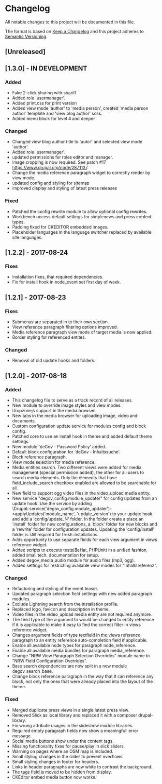 # Changelog
All notable changes to this project will be documented in this file.

The format is based on [Keep a Changelog](http://keepachangelog.com/en/1.0.0/)
and this project adheres to [Semantic Versioning](http://semver.org/spec/v2.0.0.html).

## [Unreleased]

## [1.3.0] - IN DEVELOPMENT
### Added
- Fake 2-click sharing with shariff
- Added role 'usermanager'.
- Added print.css for print version
- Added view mode 'author' to 'media person', created 'media person author' template and 'view blog author' scss.
- Added menu block for level 4 and deeper 

### Changed
- Changed view blog author title to 'autor' and selected view mode 'author'.
- Added role 'usermanager'.
- updated permissions for roles editor and manager.
- Image cropping is now required. See patch #17 https://www.drupal.org/node/2871137.
- Change the media reference paragraph widget to correctly render by view mode.
- updated config and styling for sitemap
- improved display and styling of latest press releases

### Fixed
- Patched the config rewrite module to allow optional config rewrites.
- Workbench access default settings for simplenews and press content types.
- Padding fixed for CKEDITOR embedded images.
- Placeholder languages in the language switcher replaced by available site languages.

## [1.2.2] - 2017-08-24
### Fixes
- Installation fixes, that required dependencies.
- Fix for install hook in node_event set first day of week.

## [1.2.1] - 2017-08-23
### Fixes
- Submenus are separated in to their own section.
- View reference paragraph filtering options improved.
- Media reference paragraph view mode of target media is now applied.
- Border styling for referenced entites.

### Changed
- Removal of old update hooks and folders.

## [1.2.0] - 2017-08-18
### Added
- This changelog file to serve as a track record of all releases.
- New module to override image styles and view modes.
- Dropzonejs support in the media browser.
- New tabs in the media browser for uploading image, video and documents.
- Custom configuration update service for modules config and block config.
- Patched core to use an install hook in theme and added default theme settings.
- New module 'deGov - Password Policy' added.
- Default block configuration for 'deGov - Inhaltssuche'.
- Block reference paragraph.
- View mode selection for media reference.
- Media entities search. Two different views were added for media management 
  (special permission added), the other for all users to search media elements. 
  Only the elements that have field_include_search checkbox enabled are allowed 
  to be searchable for all.
- New field to support ogg video files in the video_upload media entity.
- New service "degov_config.module_updater" for config updates from an update hook.
  Use the service by adding \Drupal::service('degov_config.module_updater')->applyUpdates('module_name', 'update_version')
  to your update hook and add a 'config/update_N' folder. In the folder
  create a place an 'install' folder for new configurations, a 'block' folder
  for new blocks and a 'rewrite' folder for configuration updates.
  Updating the 'config/install' folder is still required for fresh installations.
- Adds opportunity to use separate fields for each view argument in views
  reference widget.
- Added scripts to execute tests(BeHat, PHPUnit) in a unified fashion, added small tech. documentation for setup.
- Added degov_media_audio module for audio files (mp3, ogg).
- Added settings for restricting available view modes for "Inhaltsreferenz".

### Changed
- Refactoring and styling of the event teaser.
- Updated paragraph selection field settings with new added paragraph modules.
- Exclude Lightning search from the installation profile.
- Replaced logo, favicon and description in theme.
- Video files in the video_upload media entity are not required anymore.
- The field type of the argument to would be changed to entity reference if it
  is applicable to make it easy to find the correct filter in views reference widget.
- Changes argument fields of type textfield in the views reference paragraph
  to an entity reference auto-completion field if applicable.
- Enable all available node types for paragraph node_reference.
- Enable all available media bundles for paragraph media_reference.
- Change "NRW View Paragraph Selection Overrides" module name to "NRW Field Configuration Overrides".
- Base search dependencies are now split in a new module degov_search_base.
- Change block reference paragraph in the way that it can reference any block,
  not only the ones that were already placed into the layout of the theme.

### Fixed
- Merged duplicate press views in a single latest press view.
- Removed Slick as local library and replaced it with a composer drupal-library.
- Fix wrong attribute usages in the slideshow module libraries.
- Required empty paragraph fields now show a meaningfull error message.
- Social media buttons show under the content tags.
- Missing functionality fixes for pause/play in slick sliders.
- Warning on pages where an OSM map is included.
- Small styling changes in the slider to prevent overflows.
- Small styling changes in footer for headers.
- Links in header paragraphs are now white to contrast the background.
- The tags field is moved to be hidden from display.
- CKEditor embed media button now works.
